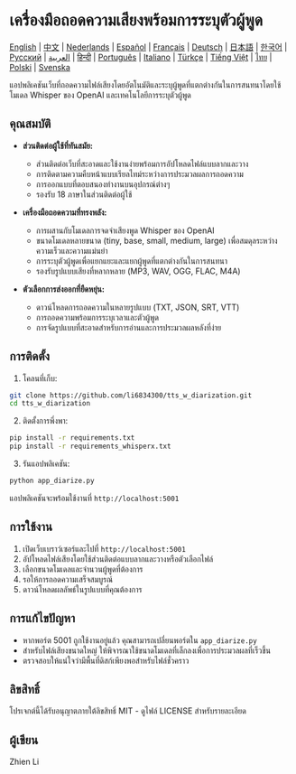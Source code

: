 # เครื่องมือถอดความเสียงพร้อมการระบุตัวผู้พูด

[English](../../README.md) | [中文](README_zh.md) | [Nederlands](README_nl.md) | [Español](README_es.md) | [Français](README_fr.md) | [Deutsch](README_de.md) | [日本語](README_ja.md) | [한국어](README_ko.md) | [Русский](README_ru.md) | [العربية](README_ar.md) | [हिन्दी](README_hi.md) | [Português](README_pt.md) | [Italiano](README_it.md) | [Türkçe](README_tr.md) | [Tiếng Việt](README_vi.md) | [ไทย](README_th.md) | [Polski](README_pl.md) | [Svenska](README_sv.md)

แอปพลิเคชันเว็บที่ถอดความไฟล์เสียงโดยอัตโนมัติและระบุผู้พูดที่แตกต่างกันในการสนทนาโดยใช้โมเดล Whisper ของ OpenAI และเทคโนโลยีการระบุตัวผู้พูด

## คุณสมบัติ

- **ส่วนติดต่อผู้ใช้ที่ทันสมัย:**
  * ส่วนติดต่อเว็บที่สะอาดและใช้งานง่ายพร้อมการอัปโหลดไฟล์แบบลากและวาง
  * การติดตามความคืบหน้าแบบเรียลไทม์ระหว่างการประมวลผลการถอดความ
  * การออกแบบที่ตอบสนองทำงานบนอุปกรณ์ต่างๆ
  * รองรับ 18 ภาษาในส่วนติดต่อผู้ใช้

- **เครื่องมือถอดความที่ทรงพลัง:**
  * การผสานกับโมเดลการจดจำเสียงพูด Whisper ของ OpenAI
  * ขนาดโมเดลหลายขนาด (tiny, base, small, medium, large) เพื่อสมดุลระหว่างความเร็วและความแม่นยำ
  * การระบุตัวผู้พูดเพื่อแยกแยะและแยกผู้พูดที่แตกต่างกันในการสนทนา
  * รองรับรูปแบบเสียงที่หลากหลาย (MP3, WAV, OGG, FLAC, M4A)

- **ตัวเลือกการส่งออกที่ยืดหยุ่น:**
  * ดาวน์โหลดการถอดความในหลายรูปแบบ (TXT, JSON, SRT, VTT)
  * การถอดความพร้อมการระบุเวลาและตัวผู้พูด
  * การจัดรูปแบบที่สะอาดสำหรับการอ่านและการประมวลผลหลังที่ง่าย

## การติดตั้ง

1. โคลนที่เก็บ:
```bash
git clone https://github.com/li6834300/tts_w_diarization.git
cd tts_w_diarization
```

2. ติดตั้งการพึ่งพา:
```bash
pip install -r requirements.txt
pip install -r requirements_whisperx.txt
```

3. รันแอปพลิเคชัน:
```bash
python app_diarize.py
```

แอปพลิเคชันจะพร้อมใช้งานที่ `http://localhost:5001`

## การใช้งาน

1. เปิดเว็บเบราว์เซอร์และไปที่ `http://localhost:5001`
2. อัปโหลดไฟล์เสียงโดยใช้ส่วนติดต่อแบบลากและวางหรือตัวเลือกไฟล์
3. เลือกขนาดโมเดลและจำนวนผู้พูดที่ต้องการ
4. รอให้การถอดความเสร็จสมบูรณ์
5. ดาวน์โหลดผลลัพธ์ในรูปแบบที่คุณต้องการ

## การแก้ไขปัญหา

- หากพอร์ต 5001 ถูกใช้งานอยู่แล้ว คุณสามารถเปลี่ยนพอร์ตใน `app_diarize.py`
- สำหรับไฟล์เสียงขนาดใหญ่ ให้พิจารณาใช้ขนาดโมเดลที่เล็กลงเพื่อการประมวลผลที่เร็วขึ้น
- ตรวจสอบให้แน่ใจว่ามีพื้นที่ดิสก์เพียงพอสำหรับไฟล์ชั่วคราว

## ลิขสิทธิ์

โปรเจกต์นี้ได้รับอนุญาตภายใต้ลิขสิทธิ์ MIT - ดูไฟล์ LICENSE สำหรับรายละเอียด

## ผู้เขียน

Zhien Li 